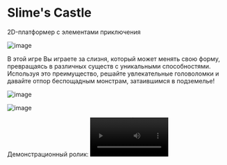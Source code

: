 # Slime's Castle
2D-платформер с элементами приключения

![image](https://github.com/S1lentSt0rm/Slime-s-Castle/assets/62564571/d3e6d9a0-3970-467f-9612-28c569a90adc)

В этой игре Вы играете за слизня, который может менять свою форму, превращаясь в различных существ с уникальными способностями. Используя это преимущество, решайте увлекательные головоломки и давайте отпор беспощадным монстрам, затаившимся в подземелье!

![image](https://github.com/S1lentSt0rm/Slime-s-Castle/assets/62564571/eb19ccf7-2318-4334-979d-c15b739a1139)

![image](https://github.com/S1lentSt0rm/Slime-s-Castle/assets/62564571/fcc6dfbe-a5be-4479-a34b-e178c79c9371)

Демонстрационный ролик:
<video src='https://github.com/plexov01/Slime-s_castle/assets/69338815/ec8373c6-19b0-4875-8d64-7ae3ca278448' width=180/>

